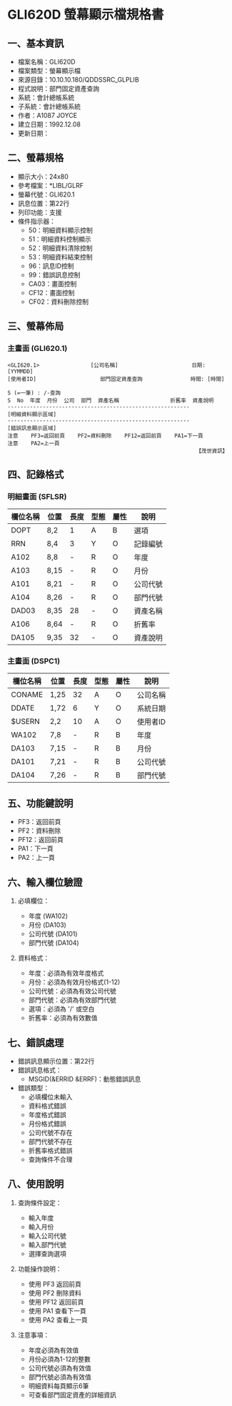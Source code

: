# GLI620D 螢幕顯示檔規格書

## 一、基本資訊
- 檔案名稱：GLI620D
- 檔案類型：螢幕顯示檔
- 來源目錄：10.10.10.180/QDDSSRC_GLPLIB
- 程式說明：部門固定資產查詢
- 系統：會計總帳系統
- 子系統：會計總帳系統
- 作者：A1087 JOYCE
- 建立日期：1992.12.08
- 更新日期：

## 二、螢幕規格
- 顯示大小：24x80
- 參考檔案：*LIBL/GLRF
- 螢幕代號：GLI620.1
- 訊息位置：第22行
- 列印功能：支援
- 條件指示器：
  - 50：明細資料顯示控制
  - 51：明細資料控制顯示
  - 52：明細資料清除控制
  - 53：明細資料結束控制
  - 96：訊息ID控制
  - 99：錯誤訊息控制
  - CA03：畫面控制
  - CF12：畫面控制
  - CF02：資料刪除控制

## 三、螢幕佈局

### 主畫面 (GLI620.1)
```
<GLI620.1>                [公司名稱]                       日期: [YYMMDD]
[使用者ID]                    部門固定資產查詢               時間: [時間]

S (=一筆) : /-查詢
S  No  年度  月份  公司  部門  資產名稱                折舊率  資產說明
---------------------------------------------------------
[明細資料顯示區域]
---------------------------------------------------------
[錯誤訊息顯示區域]
注意    PF3=返回前頁    PF2=資料刪除    PF12=返回前頁    PA1=下一頁
注意    PA2=上一頁
                                                           【茂世資訊】
```

## 四、記錄格式

### 明細畫面 (SFLSR)
| 欄位名稱 | 位置 | 長度 | 型態 | 屬性 | 說明 |
|---------|------|------|------|------|------|
| DOPT | 8,2 | 1 | A | B | 選項 |
| RRN | 8,4 | 3 | Y | O | 記錄編號 |
| A102 | 8,8 | - | R | O | 年度 |
| A103 | 8,15 | - | R | O | 月份 |
| A101 | 8,21 | - | R | O | 公司代號 |
| A104 | 8,26 | - | R | O | 部門代號 |
| DAD03 | 8,35 | 28 | - | O | 資產名稱 |
| A106 | 8,64 | - | R | O | 折舊率 |
| DA105 | 9,35 | 32 | - | O | 資產說明 |

### 主畫面 (DSPC1)
| 欄位名稱 | 位置 | 長度 | 型態 | 屬性 | 說明 |
|---------|------|------|------|------|------|
| CONAME | 1,25 | 32 | A | O | 公司名稱 |
| DDATE | 1,72 | 6 | Y | O | 系統日期 |
| $USERN | 2,2 | 10 | A | O | 使用者ID |
| WA102 | 7,8 | - | R | B | 年度 |
| DA103 | 7,15 | - | R | B | 月份 |
| DA101 | 7,21 | - | R | B | 公司代號 |
| DA104 | 7,26 | - | R | B | 部門代號 |

## 五、功能鍵說明
- PF3：返回前頁
- PF2：資料刪除
- PF12：返回前頁
- PA1：下一頁
- PA2：上一頁

## 六、輸入欄位驗證
1. 必填欄位：
   - 年度 (WA102)
   - 月份 (DA103)
   - 公司代號 (DA101)
   - 部門代號 (DA104)

2. 資料格式：
   - 年度：必須為有效年度格式
   - 月份：必須為有效月份格式(1-12)
   - 公司代號：必須為有效公司代號
   - 部門代號：必須為有效部門代號
   - 選項：必須為 '/' 或空白
   - 折舊率：必須為有效數值

## 七、錯誤處理
- 錯誤訊息顯示位置：第22行
- 錯誤訊息格式：
  - MSGID(&ERRID &ERRF)：動態錯誤訊息
- 錯誤類型：
  - 必填欄位未輸入
  - 資料格式錯誤
  - 年度格式錯誤
  - 月份格式錯誤
  - 公司代號不存在
  - 部門代號不存在
  - 折舊率格式錯誤
  - 查詢條件不合理

## 八、使用說明
1. 查詢條件設定：
   - 輸入年度
   - 輸入月份
   - 輸入公司代號
   - 輸入部門代號
   - 選擇查詢選項

2. 功能操作說明：
   - 使用 PF3 返回前頁
   - 使用 PF2 刪除資料
   - 使用 PF12 返回前頁
   - 使用 PA1 查看下一頁
   - 使用 PA2 查看上一頁

3. 注意事項：
   - 年度必須為有效值
   - 月份必須為1-12的整數
   - 公司代號必須為有效值
   - 部門代號必須為有效值
   - 明細資料每頁顯示6筆
   - 可查看部門固定資產的詳細資訊 